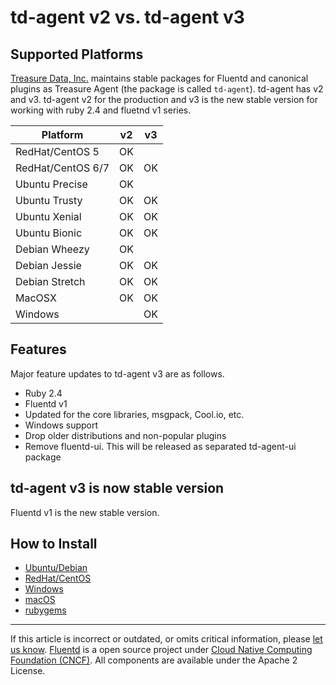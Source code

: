 # td-agent v2 vs. td-agent v3

## Supported Platforms

[Treasure Data, Inc.](https://www.treasuredata.com) maintains stable packages
for Fluentd and canonical plugins as Treasure Agent (the package is called
`td-agent`). td-agent has v2 and v3. td-agent v2 for the production and v3 is
the new stable version for working with ruby 2.4 and fluetnd v1 series.


|  Platform         | v2 | v3 |
| ----------------- | -- | -- |
| RedHat/CentOS 5   | OK |    |
| RedHat/CentOS 6/7 | OK | OK |
| Ubuntu Precise    | OK |    |
| Ubuntu Trusty     | OK | OK |
| Ubuntu Xenial     | OK | OK |
| Ubuntu Bionic     | OK | OK |
| Debian Wheezy     | OK |    |
| Debian Jessie     | OK | OK |
| Debian Stretch    | OK | OK |
| MacOSX            | OK | OK |
| Windows           |    | OK |

## Features

Major feature updates to td-agent v3 are as follows.

- Ruby 2.4
- Fluentd v1
- Updated for the core libraries, msgpack, Cool.io, etc.
- Windows support
- Drop older distributions and non-popular plugins
- Remove fluentd-ui. This will be released as separated td-agent-ui package

## td-agent v3 is now stable version

Fluentd v1 is the new stable version.

## How to Install

* [Ubuntu/Debian](/install/install-by-deb.md)
* [RedHat/CentOS](/install/install-by-rpm.md)
* [Windows](/install/install-by-msi.md)
* [macOS](/install/install-by-dmg.md)
* [rubygems](/install/install-by-gem.md)

------------------------------------------------------------------------

If this article is incorrect or outdated, or omits critical information, please [let us know](https://github.com/fluent/fluentd-docs-gitbook/issues?state=open).
[Fluentd](http://www.fluentd.org/) is a open source project under [Cloud Native Computing Foundation (CNCF)](https://cncf.io/). All components are available under the Apache 2 License.
